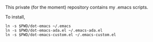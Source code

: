 This private (for the moment) repository contains my .emacs scripts.

To install,
```
ln -s $PWD/dot-emacs ~/.emacs
ln -s $PWD/dot-emacs-ada.el ~/.emacs-ada.el
ln -s $PWD/dot-emacs-custom.el ~/.emacs-custom.el
```
